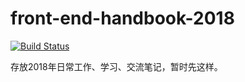 # front-end-handbook-2018
[![Build Status](https://travis-ci.org/Cui-y/awesome-chrome-plugin-recommends.svg)](https://travis-ci.org/Cui-y/awesome-chrome-plugin-recommends.svg)

存放2018年日常工作、学习、交流笔记，暂时先这样。
